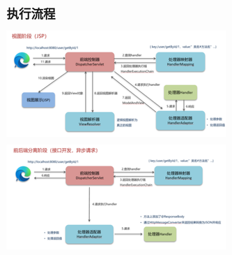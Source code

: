 # 执行流程

![image-20230518115006410](SpringMvc.assets/image-20230518115006410.png)

![image-20230518115022025](SpringMvc.assets/image-20230518115022025.png)

